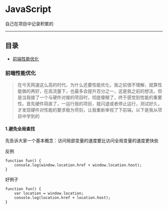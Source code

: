 # JavaScript

自己在项目中记录积累的

-------------

## 目录

* [前端性能优化](*前端性能优化)



### 前端性能优化

> 在今天网速这么高的时代，为什么还要性能优化，我之前很不理解，就算性能做的再好，在高流量下，也最多会提升百分之一，这是我之前的想法，但是当我接了一个与硬件对接的项目时，彻底傻眼了，终于感觉到性能的重要性。首先硬件简直了，一运行我的项目，就闪退或者停止运行，测试好久，才发现硬件对性能的要求极为苛刻，让我重新审视了下前端，以下是我从项目中学到的

####  1.避免全局查找

先告诉大家一个基本概念：访问局部变量的速度要比访问全局变量的速度更快些

反例

```
function fun() {
    console.log(window.location.href + window.location.host);
}
```

好例子

```
function fun() {
    var location = window.location;
    console.log(location.href + location.host);
}
```

